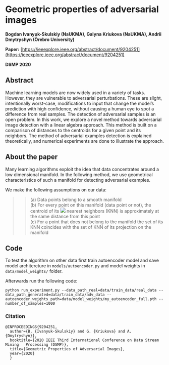 # Geometric properties of adversarial images

**Bogdan Ivanyuk-Skulskiy (NaUKMA), Galyna Kriukova (NaUKMA), Andrii Dmytryshyn (Örebro University)**

**Paper:** [https://ieeexplore.ieee.org/abstract/document/9204251](https://ieeexplore.ieee.org/abstract/document/9204251)

**DSMP 2020**

## Abstract
Machine learning models are now widely used in a variety of tasks. However, they are vulnerable to adversarial perturbations. These are slight, intentionally worst-case, modifications to input that change the model’s prediction with high confidence, without causing a human eye to spot a difference from real samples. The detection of adversarial samples is an open problem. In this work, we explore a novel method towards adversarial image detection with a linear algebra approach. This method is built on a comparison of distances to the centroids for a given point and its neighbors. The method of adversarial examples detection is explained theoretically, and numerical experiments are done to illustrate the approach.

## About the paper

Many learning algorithms exploit the idea that data concentrates around a low dimensional manifold. In the following method, we use geometrical characteristics of such a manifold for detecting adversarial examples.

We make the following assumptions on our data: <br>
>> (a) Data points belong to a smooth manifold<br>
>> (b) For every point on this manifold (data point or not), the centroid of its <img src="https://render.githubusercontent.com/render/math?math=k"> nearest neighbors (KNN) is approximately at the same distance from this point<br>
>> (c) For a point that does not belong to the manifold the set of its KNN coincides with the set of KNN of its projection on the manifold


## Code
To test the algorithm on other data first train autoencoder model and save model architercture in `models/autoencoder.py` and model weights in `data/model_weights/` folder. 

Afterwards run the following code:

`python run_experiment.py --data_path_real=data/train_data/real_data --data_path_generated=data/train_data/adv_data --autoencoder_weights_path=data/model_weights/my_autoencoder_full.pth --number_of_samples=1000`


### Citation
```
@INPROCEEDINGS{9204251,
  author={B. {Ivanyuk-Skulskiy} and G. {Kriukova} and A. {Dmytryshyn}},
  booktitle={2020 IEEE Third International Conference on Data Stream Mining   Processing (DSMP)}, 
  title={Geometric Properties of Adversarial Images}, 
  year={2020}
  }
```
